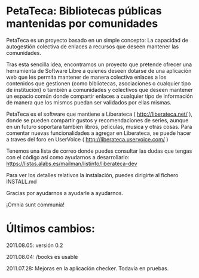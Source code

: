 PetaTeca: Bibliotecas públicas mantenidas por comunidades
=========================================================

PetaTeca es un proyecto basado en un simple concepto: La capacidad de autogestión colectiva de enlaces a recursos que deseen mantener las comunidades.

Tras esta sencilla idea, encontramos un proyecto que pretende ofrecer una herramienta de Software Libre a quienes deseen dotarse de una aplicación web que les permita mantener de manera colectiva enlaces a los contenidos que gestionen (como bibliotecas, asociaciones o cualquier tipo de institución) o también a comunidades y colectivos que deseen mantener un espacio común donde compartir enlaces a cualquier tipo de información de manera que los mismos puedan ser validados por ellas mismas.

PetaTeca es el software que mantiene a Liberateca ( http://liberateca.net/ ), donde se pueden compartir gustos y recomendaciones de series, aunque en un futuro soportara tambien libros, peliculas, musica y otras cosas. Para comentar nuevas funcionalidades a agregar en Liberateca, se puede hacer a traves del foro en UserVoice ( http://liberateca.uservoice.com/ )

Tenemos una lista de correo donde puedes consultar las dudas que tengas con el código así como ayudarnos a desarrollarlo: https://listas.alabs.es/mailman/listinfo/liberateca-dev 

Para ver los detalles relativos la instalación, puedes dirigirte al fichero INSTALL.md

Gracias por ayudarnos a ayudarle a ayudarnos.

¡Omnia sunt communia!


Últimos cambios:
===============

2011.08.05: versión 0.2

2011.08.04: /books es usable

2011.07.28: Mejoras en la aplicación checker. Todavía en pruebas.
